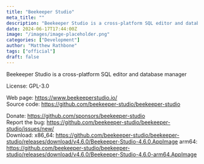 ```yaml
---
title: "Beekeeper Studio"
meta_title: ""
description: "Beekeeper Studio is a cross-platform SQL editor and database manager"
date: 2024-06-17T17:44:00Z
image: "/images/image-placeholder.png"
categories: ["Development"]
author: "Matthew Rathbone"
tags: ["official"]
draft: false
---
```


Beekeeper Studio is a cross-platform SQL editor and database manager

License: GPL-3.0

Web page: https://www.beekeeperstudio.io/  
Source code: https://github.com/beekeeper-studio/beekeeper-studio  

Donate: https://github.com/sponsors/beekeeper-studio  
Report the bug: https://github.com/beekeeper-studio/beekeeper-studio/issues/new/  
Download:   x86_64: https://github.com/beekeeper-studio/beekeeper-studio/releases/download/v4.6.0/Beekeeper-Studio-4.6.0.AppImage
            arm64: https://github.com/beekeeper-studio/beekeeper-studio/releases/download/v4.6.0/Beekeeper-Studio-4.6.0-arm64.AppImage
